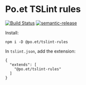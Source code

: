 # Po.et TSLint rules

[![Build Status](https://travis-ci.org/poetapp/tslint-rules.svg?branch=master)](https://travis-ci.org/poetapp/tslint-rules)
[![semantic-release](https://img.shields.io/badge/%20%20%F0%9F%93%A6%F0%9F%9A%80-semantic--release-e10079.svg)](https://github.com/semantic-release/semantic-release)

Install:

```
npm i -D @po.et/tslint-rules
```

In `tslint.json`, add the extension:

```
{
  "extends": [
    "@po.et/tslint-rules"
  ]
}
```
